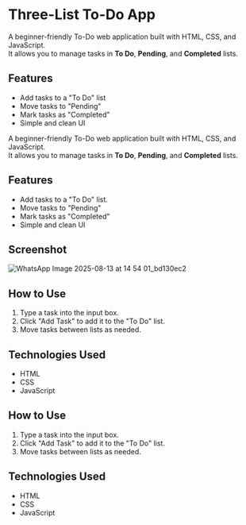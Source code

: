 # Three-List To-Do App

A beginner-friendly To-Do web application built with HTML, CSS, and JavaScript.  
It allows you to manage tasks in **To Do**, **Pending**, and **Completed** lists.

## Features
- Add tasks to a "To Do" list
- Move tasks to "Pending"
- Mark tasks as "Completed"
- Simple and clean UI


A beginner-friendly To-Do web application built with HTML, CSS, and JavaScript.  
It allows you to manage tasks in **To Do**, **Pending**, and **Completed** lists.

## Features
- Add tasks to a "To Do" list.
- Move tasks to "Pending"
- Mark tasks as "Completed"
- Simple and clean UI

## Screenshot
![WhatsApp Image 2025-08-13 at 14 54 01_bd130ec2](https://github.com/user-attachments/assets/0f2c2347-516a-4736-9991-3de7066d6d42)


## How to Use
1. Type a task into the input box.
2. Click "Add Task" to add it to the "To Do" list.
3. Move tasks between lists as needed.

## Technologies Used
- HTML
- CSS
- JavaScript


## How to Use
1. Type a task into the input box.
2. Click "Add Task" to add it to the "To Do" list.
3. Move tasks between lists as needed.

## Technologies Used
- HTML
- CSS
- JavaScript
